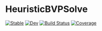 # HeuristicBVPSolve

[![Stable](https://img.shields.io/badge/docs-stable-blue.svg)](https://GrantHecht.github.io/HeuristicBVPSolve.jl/stable/)
[![Dev](https://img.shields.io/badge/docs-dev-blue.svg)](https://GrantHecht.github.io/HeuristicBVPSolve.jl/dev/)
[![Build Status](https://github.com/GrantHecht/HeuristicBVPSolve.jl/actions/workflows/CI.yml/badge.svg?branch=main)](https://github.com/GrantHecht/HeuristicBVPSolve.jl/actions/workflows/CI.yml?query=branch%3Amain)
[![Coverage](https://codecov.io/gh/GrantHecht/HeuristicBVPSolve.jl/branch/main/graph/badge.svg)](https://codecov.io/gh/GrantHecht/HeuristicBVPSolve.jl)
